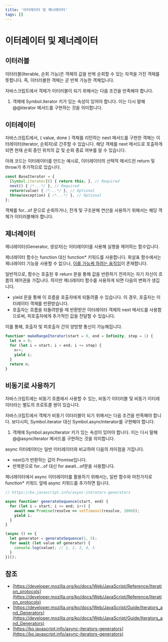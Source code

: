```yaml
---
title: '이터레이터 및 제너레이터'
tags: []
---
```


# 이터레이터 및 제너레이터

## 이터러블

이터러블(Iterable, 순회 가능)은 객체의 값을 반복 순회할 수 있는 자격을 가진 객체를 뜻합니다. 즉, 이터러블한 객체는 곧 반복 가능한 객체입니다.

자바스크립트에서 객체가 이터러블이 되기 위해서는 다음 조건을 만족해야 합니다.

1. 객체에 Symbol.iterator 키가 있는 속성이 있어야 합니다. 이는 다시 말해 @@iterator 메서드를 구현하는 것을 의미합니다.

## 이터레이터

자바스크립트에서, { value, done } 객체를 리턴하는 next 메서드를 구현한 객체는 이터레이터(Iterator, 순회자)로 간주할 수 있습니다. 해당 객체를 next 메서드로 호출하게 되면 현재 순회 중인 위치의 값 및 순회 종료 여부를 알 수 있습니다.

아래 코드는 이터레이터를 만드는 예시로, 이터레이터의 선택적 메서드읜 return 및 throw가 추가적으로 있습니다.

```javascript
const BaseIterator = {
  [Symbol.iterator]() { return this; }, // Required
  next() { /*...*/ }, // Required
  return(value) { /*...*/ }, // Optional
  throw(exception) { /*...*/ }, // Optional
};
```

객체를 for...of 문으로 순회하거나, 전개 및 구조분해 연산을 사용하기 위해서는 해당 객체가 이터러블해야 합니다.

## 제너레이터

제너레이터(Generator, 생성자)는 이터레이터를 사용해 실행을 제어하는 함수입니다.

제너레이터 함수는 function 대신 function* 키워드를 사용합니다. 화살표 함수에서는 제너레이터 기능을 사용할 수 없으나, [이를 가능케 하려는 움직임](https://github.com/tc39/proposal-generator-arrow-functions)이 존재합니다.

일반적으로, 함수는 호출된 후 return 문을 통해 값을 반환하기 전까지는 자기 자신이 흐름의 제어권을 가집니다. 하지만 제너레이터 함수를 사용하게 되면 다음의 변화가 생깁니다.

* yield 문을 통해 이 흐름을 호출자에게 되돌려줄 수 있습니다. 이 경우, 호출자는 이터레이터 객체를 반환받습니다.
* 호출자는 흐름을 되돌려받을 때 반환받은 이터레이터 객체의 next 메서드를 사용함으로써, 피호출자에게 추가적인 값을 전달할 수 있습니다.

이를 통해, 호출자 및 피호출자 간의 양방향 통신이 가능해집니다.

```javascript
function* makeRangeIterator(start = 0, end = Infinity, step = 1) {
  let n = 0;
  for (let i = start; i < end; i += step) {
    n++;
    yield i;
  }
  return n;
}
```

## 비동기로 사용하기

자바스크립트에는 비동기 흐름에서 사용할 수 있는, 비동기 이터러블 및 비동기 이터레이터라는 별도의 프로토콜 쌍이 있습니다.

자바스크립트에서 객체가 비동기 이터러블이 되기 위해서는 다음 조건을 만족해야 합니다. 보다시피, Symbol.iterator 대신 Symbol.asyncInterator를 구현해야 합니다.

1. 객체에 Symbol.asyncIterator 키가 있는 속성이 있어야 합니다. 이는 다시 말해 @@asyncIterator 메서드를 구현하는 것을 의미합니다.

async 이터레이터는 일반 이터레이터와 비교하여 다음의 차이점을 가집니다.

* next()가 반환하는 값이 Promise입니다.
* 반복문으로 for...of	대신 for await...of문을 사용합니다.

제너레이터에서 async 이터레이터를 활용하기 위해서는, 일반 함수와 마찬가지로 function* 키워드 앞에 async 키워드를 추가하면 됩니다.

```javascript
// https://ko.javascript.info/async-iterators-generators

async function* generateSequence(start, end) {
  for (let i = start; i <= end; i++) {
    await new Promise(resolve => setTimeout(resolve, 1000));
    yield i;
  }
}

(async () => {
  let generator = generateSequence(1, 5);
  for await (let value of generator) {
    console.log(value); // 1, 2, 3, 4, 5
  }
})();
```

## 참조

* [https://developer.mozilla.org/ko/docs/Web/JavaScript/Reference/Iteration_protocols](https://developer.mozilla.org/ko/docs/Web/JavaScript/Reference/Iteration_protocols)
* [https://developer.mozilla.org/ko/docs/Web/JavaScript/Guide/Iterators_and_Generators](https://developer.mozilla.org/ko/docs/Web/JavaScript/Guide/Iterators_and_Generators)
* [https://ko.javascript.info/async-iterators-generators](https://ko.javascript.info/async-iterators-generators)
